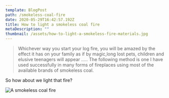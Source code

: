 ```yaml
---
template: BlogPost
path: /smokeless-coal-fire
date: 2020-05-29T16:42:57.192Z
title: How to light a smokeless coal fire
metaDescription: ""
thumbnail: /assets/how-to-light-a-smokeless-fire-materials.jpg
---
```

> Whichever way you start your log  fire,  you will be amazed by the effect it has on your family as if by magic,long lost pets, children and elusive teenagers will appear ….. The following method is one I have used successfully in many forms of fireplaces using most of the available brands of smokeless coal.



So how about we light that fire?

![](/assets/how-to-light-a-smokeless-fire-materials.jpg "A smokeless coal fire")
